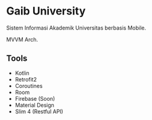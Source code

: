 
# Gaib University

Sistem Informasi Akademik Universitas berbasis Mobile.

MVVM Arch.

## Tools
- Kotlin
- Retrofit2
- Coroutines
- Room
- Firebase  (Soon)
- Material Design
- Slim 4 (Restful API)

## 
<!-- <p align="center">
  <img src="ss1.jpg" height="450" title="Splash">
  <img src="ss4.jpg" height="450" title="Login">
  <img src="ss2.jpg" height="450" title="Dashboard">
  <img src="ss3.jpg" height="450" title="Profile">
</p> -->
